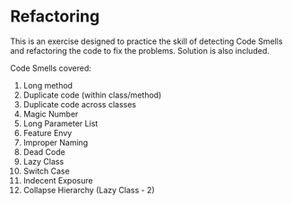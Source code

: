 # Refactoring
This is an exercise designed to practice the skill of detecting 
Code Smells and refactoring the code to fix the problems. 
Solution is also included.

Code Smells covered:
1. Long method
2. Duplicate code (within class/method)
3. Duplicate code across classes
4. Magic Number
5. Long Parameter List
6. Feature Envy
7. Improper Naming
8. Dead Code
9. Lazy Class
10. Switch Case
11. Indecent Exposure
12. Collapse Hierarchy (Lazy Class - 2)


